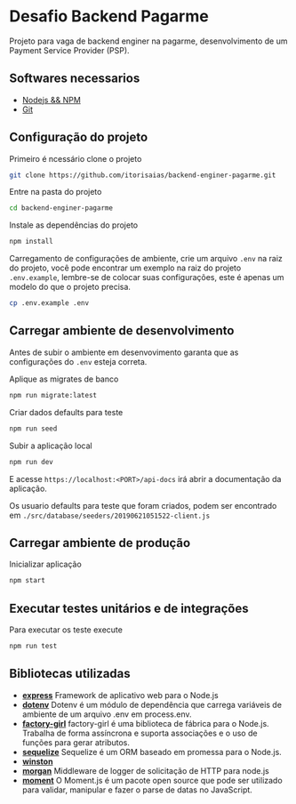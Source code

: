 # Desafio Backend Pagarme

Projeto para vaga de backend enginer na pagarme, desenvolvimento de um Payment Service Provider (PSP).

## Softwares necessarios

- [Nodejs && NPM](https://nodejs.org)
- [Git](https://git-scm.com/book/pt-br/v2/Come%C3%A7ando-Instalando-o-Git)

## Configuração do projeto

Primeiro é ncessário clone o projeto
```sh
git clone https://github.com/itorisaias/backend-enginer-pagarme.git
```

Entre na pasta do projeto
```sh
cd backend-enginer-pagarme
```

Instale as dependências do projeto
```sh
npm install
```

Carregamento de configurações de ambiente, crie um arquivo `.env` na raiz do projeto, você pode encontrar um exemplo na raiz do projeto `.env.example`, lembre-se de colocar suas configurações, este é apenas um modelo do que o projeto precisa.
```sh
cp .env.example .env
```

## Carregar ambiente de desenvolvimento

Antes de subir o ambiente em desenvovimento garanta que as configurações do `.env` esteja correta.

Aplique as migrates de banco
```sh
npm run migrate:latest
```

Criar dados defaults para teste
```sh
npm run seed
```

Subir a aplicação local
```sh
npm run dev
```

E acesse `https://localhost:<PORT>/api-docs` irá abrir a documentação da aplicação.

Os usuario defaults para teste que foram criados, podem ser encontrado em `./src/database/seeders/20190621051522-client.js`

## Carregar ambiente de produção

Inicializar aplicação
```sh
npm start
```

## Executar testes unitários e de integrações

Para executar os teste execute
```sh
npm run test
```

## Bibliotecas utilizadas

- [**express**](https://github.com/expressjs) Framework de aplicativo web para o Node.js
- [**dotenv**](https://github.com/motdotla/dotenv) Dotenv é um módulo de dependência que carrega variáveis ​​de ambiente de um arquivo .env em process.env.
- [**factory-girl**](https://github.com/aexmachina/factory-girl#readme) factory-girl é uma biblioteca de fábrica para o Node.js. Trabalha de forma assíncrona e suporta associações e o uso de funções para gerar atributos.
- [**sequelize**](http://docs.sequelizejs.com/) Sequelize é um ORM baseado em promessa para o Node.js.
- [**winston**](https://github.com/winstonjs/winston#readme)
- [**morgan**](https://github.com/expressjs/morgan) Middleware de logger de solicitação de HTTP para node.js
- [**moment**](https://moment.com) O Moment.js é um pacote open source que pode ser utilizado para validar, manipular e fazer o parse de datas no JavaScript.
